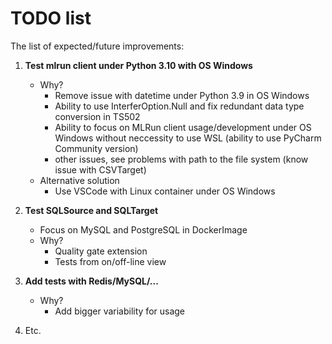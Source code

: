 # TODO list

The list of expected/future improvements:
 1. **Test mlrun client under Python 3.10 with OS Windows**
    - Why?
      - Remove issue with datetime under Python 3.9 in OS Windows
      - Ability to use InterferOption.Null and fix redundant data type conversion in TS502
      - Ability to focus on MLRun client usage/development under OS Windows without
      neccessity to use WSL (ability to use PyCharm Community version)
      - other issues, see problems with path to the file system (know issue with CSVTarget)
    - Alternative solution
      - Use VSCode with Linux container under OS Windows
      
 2. **Test SQLSource and SQLTarget**
    - Focus on MySQL and PostgreSQL in DockerImage
    - Why?
      - Quality gate extension
      - Tests from on/off-line view

 3. **Add tests with Redis/MySQL/...**
    - Why?
      - Add bigger variability for usage

 4. Etc.